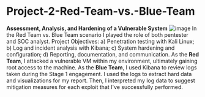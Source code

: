 # Project-2-Red-Team-vs.-Blue-Team
**Assessment, Analysis, and Hardening of a Vulnerable System**
![image](https://user-images.githubusercontent.com/69567386/110802908-a4dcef00-824c-11eb-9b65-ef33fa9c47b3.png)
In the Red Team vs. Blue Team scenario I played the role of both pentester and SOC analyst.
Project Objectives: a) Penetration testing with Kali Linux;
b) Log and incident analysis with Kibana;
c) System hardening and configuration;
d) Reporting, documentation, and communication.
As the **Red Team**, I attacked a vulnerable VM within my environment, ultimately gaining root access to the machine. 
As the **Blue Team**, I used Kibana to review logs taken during the Stage 1 engagement. I used the logs to extract hard data and visualizations for my report.
Then, I interpreted my log data to suggest mitigation measures for each exploit that I've successfully performed.
